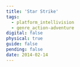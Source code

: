 ```yaml
---
title: 'Star Strike'
tags:
  - platform_intellivision
  - genre_action-adventure
digital: false
physical: true
guide: false
pending: false
date: 2014-02-14
---
```

